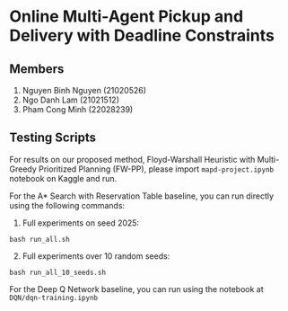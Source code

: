 # Online Multi-Agent Pickup and Delivery with Deadline Constraints
## Members
1. Nguyen Binh Nguyen (21020526)
2. Ngo Danh Lam (21021512)
3. Pham Cong Minh (22028239)

## Testing Scripts
For results on our proposed method, Floyd-Warshall Heuristic with Multi-Greedy Prioritized Planning (FW-PP), please import ```mapd-project.ipynb``` notebook on Kaggle and run.

For the A* Search with Reservation Table baseline, you can run directly using the following commands:
1. Full experiments on seed 2025:

```bash run_all.sh```

2. Full experiments over 10 random seeds:

```bash run_all_10_seeds.sh```

For the Deep Q Network baseline, you can run using the notebook at ```DQN/dqn-training.ipynb```